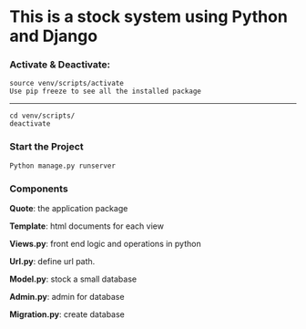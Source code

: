# This is a stock system using Python and Django

### Activate & Deactivate: 
    source venv/scripts/activate
    Use pip freeze to see all the installed package
***
    cd venv/scripts/
    deactivate
    
### Start the Project
    Python manage.py runserver
    
    


### Components 

**Quote**: the application package

**Template**: html documents for each view

**Views.py**: front end logic and operations in python

**Url.py**: define url path.

**Model.py**: stock a small database

**Admin.py**: admin for database

**Migration.py**: create database